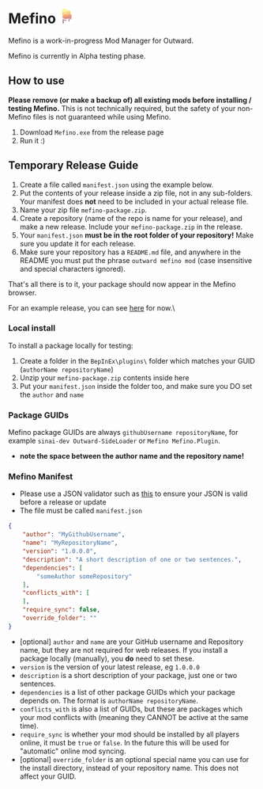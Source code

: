 # Mefino [![Mefino](https://raw.githubusercontent.com/Mefino/Mefino/main/img/logo_32x32.png)]()

Mefino is a work-in-progress Mod Manager for Outward.

Mefino is currently in Alpha testing phase.

## How to use

<b>Please remove (or make a backup of) all existing mods before installing / testing Mefino.</b> This is not technically required, but the safety of your non-Mefino files is not guaranteed while using Mefino.

1. Download `Mefino.exe` from the release page
2. Run it :)

## Temporary Release Guide

1. Create a file called `manifest.json` using the example below.
2. Put the contents of your release inside a zip file, not in any sub-folders. Your manifest does <b>not</b> need to be included in your actual release file.
3. Name your zip file `mefino-package.zip`.
4. Create a repository (name of the repo is name for your release), and make a new release. Include your `mefino-package.zip` in the release.
5. Your `manifest.json` <b>must be in the root folder of your repository!</b> Make sure you update it for each release.
6. Make sure your repository has a `README.md` file, and anywhere in the README you must put the phrase `outward mefino mod` (case insensitive and special characters ignored). 

That's all there is to it, your package should now appear in the Mefino browser.

For an example release, you can see [here](https://github.com/Mefino/Mefino.Plugin) for now.\

### Local install

To install a package locally for testing:
1. Create a folder in the `BepInEx\plugins\` folder which matches your GUID (`authorName repositoryName`)
2. Unzip your `mefino-package.zip` contents inside here
3. Put your `manifest.json` inside the folder too, and make sure you DO set the `author` and `name`

### Package GUIDs

Mefino package GUIDs are always `githubUsername repositoryName`, for example `sinai-dev Outward-SideLoader` or `Mefino Mefino.Plugin`.
* <b>note the space between the author name and the repository name!</b>

### Mefino Manifest

* Please use a JSON validator such as [this](https://jsonlint.com/) to ensure your JSON is valid before a release or update
* The file must be called `manifest.json`

```json
{
	"author": "MyGithubUsername",
	"name": "MyRepositoryName",
	"version": "1.0.0.0",
	"description": "A short description of one or two sentences.",
	"dependencies": [
		"someAuthor someRepository"
	],
	"conflicts_with": [
	],
	"require_sync": false,
	"override_folder": ""
}
```

* [optional] `author` and `name` are your GitHub username and Repository name, but they are not required for web releases. If you install a package locally (manually), you <b>do</b> need to set these.
* `version` is the version of your latest release, eg `1.0.0.0`
* `description` is a short description of your package, just one or two sentences.
* `dependencies` is a list of other package GUIDs which your package depends on. The format is `authorName repositoryName`.
* `conflicts_with` is also a list of GUIDs, but these are packages which your mod conflicts with (meaning they CANNOT be active at the same time).
* `require_sync` is whether your mod should be installed by all players online, it must be `true` or `false`. In the future this will be used for "automatic" online mod syncing.
* [optional] `override_folder` is an optional special name you can use for the install directory, instead of your repository name. This does not affect your GUID.